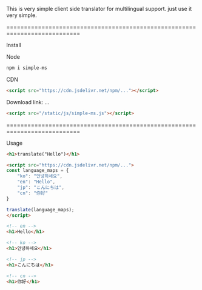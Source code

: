 This is very simple client side translator for multilingual support.
just use it very simple.

===========================================================================

Install

Node
```bash
npm i simple-ms
```

CDN
```html
<script src="https://cdn.jsdelivr.net/npm/..."></script>
```

Download
link: ...
```html
<script src="/static/js/simple-ms.js"></script>
```

===========================================================================

Usage
```html
<h1>translate("Hello")</h1>

<script src="https://cdn.jsdelivr.net/npm/..."> 
const language_maps = {
	"ko": "안녕하세요",
	"en": "Hello",
	"jp": "こんにちは",
	"cn": "你好"
}

translate(language_maps);
</script>
```

```html
<!-- en -->
<h1>Hello</h1>
```

```html
<!-- ko -->
<h1>안녕하세요</h1>
```

```html
<!-- jp -->
<h1>こんにちは</h1>
```

```html
<!-- cn -->
<h1>你好</h1>
```

